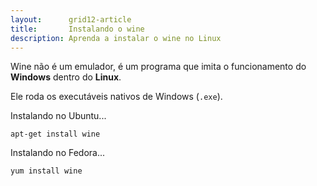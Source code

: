 ```yaml
---
layout:      grid12-article
title:       Instalando o wine
description: Aprenda a instalar o wine no Linux
---
```


Wine não é um emulador, é um programa que imita o funcionamento do __Windows__ dentro do __Linux__.

Ele roda os executáveis nativos de Windows (`.exe`).

Instalando no Ubuntu...

    apt-get install wine

Instalando no Fedora...

	yum install wine